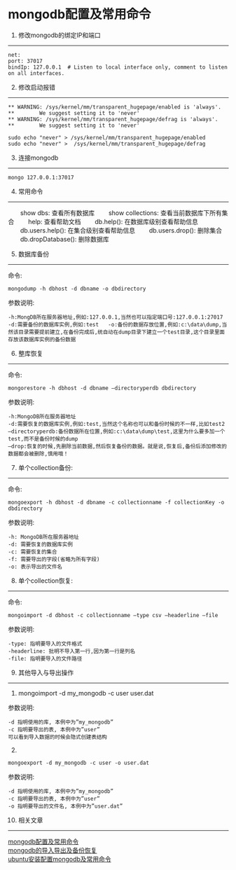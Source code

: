 mongodb配置及常用命令
===

1. 修改mongodb的绑定IP和端口
---

	net:
  	port: 37017
  	bindIp: 127.0.0.1  # Listen to local interface only, comment to listen on all interfaces.

2. 修改启动报错
---

	** WARNING: /sys/kernel/mm/transparent_hugepage/enabled is 'always'.
	**        We suggest setting it to 'never'
	** WARNING: /sys/kernel/mm/transparent_hugepage/defrag is 'always'.
	**        We suggest setting it to 'never'

	sudo echo "never" > /sys/kernel/mm/transparent_hugepage/enabled
	sudo echo "never" >  /sys/kernel/mm/transparent_hugepage/defrag

3. 连接mongodb
---

	mongo 127.0.0.1:37017

4. 常用命令
---

　　show dbs: 查看所有数据库
　　show collections: 查看当前数据库下所有集合
　　help: 查看帮助文档
　　db.help(): 在数据库级别查看帮助信息
　　db.users.help(): 在集合级别查看帮助信息
　　db.users.drop(): 删除集合
　　db.dropDatabase(): 删除数据库

5. 数据库备份
---
命令:

	mongodump -h dbhost -d dbname -o dbdirectory
	
参数说明:

	-h:MongDB所在服务器地址,例如:127.0.0.1,当然也可以指定端口号:127.0.0.1:27017
	-d:需要备份的数据库实例,例如:test	-o:备份的数据存放位置,例如:c:\data\dump,当然该目录需要提前建立,在备份完成后,统自动在dump目录下建立一个test目录,这个目录里面存放该数据库实例的备份数据


6. 整库恢复
---
命令:

	mongorestore -h dbhost -d dbname –directoryperdb dbdirectory
	
参数说明:

	-h:MongoDB所在服务器地址
	-d:需要恢复的数据库实例,例如:test,当然这个名称也可以和备份时候的不一样,比如test2
	–directoryperdb:备份数据所在位置,例如:c:\data\dump\test,这里为什么要多加一个test,而不是备份时候的dump
	–drop:恢复的时候,先删除当前数据,然后恢复备份的数据。就是说,恢复后,备份后添加修改的数据都会被删除,慎用哦！

7. 单个collection备份:
---
命令:

	mongoexport -h dbhost -d dbname -c collectionname -f collectionKey -o dbdirectory
	
参数说明:

	-h: MongoDB所在服务器地址
	-d: 需要恢复的数据库实例
	-c: 需要恢复的集合
	-f: 需要导出的字段(省略为所有字段)
	-o: 表示导出的文件名

8. 单个collection恢复:
---
命令:

	mongoimport -d dbhost -c collectionname –type csv –headerline –file
	
参数说明:
	
	-type: 指明要导入的文件格式
	-headerline: 批明不导入第一行,因为第一行是列名
	-file: 指明要导入的文件路径


9. 其他导入与导出操作
---
1.
	mongoimport -d my_mongodb -c user user.dat
	
参数说明:

	-d 指明使用的库, 本例中为”my_mongodb”
	-c 指明要导出的表, 本例中为”user”
	可以看到导入数据的时候会隐式创建表结构
	
2.

	mongoexport -d my_mongodb -c user -o user.dat	
	
参数说明:	

	-d 指明使用的库, 本例中为”my_mongodb”	
	-c 指明要导出的表, 本例中为”user”	
	-o 指明要导出的文件名, 本例中为”user.dat”
	
10. 相关文章
---

[mongodb配置及常用命令](http://localhost/article/linux/common/mongodb配置及常用命令.html)   
[mongodb的导入导出及备份恢复](http://localhost/article/linux/common/mongodb的导入导出及备份恢复.html)   
[ubuntu安装配置mongodb及常用命令](http://localhost/article/linux/ubuntu/ubuntu安装配置mongodb及常用命令.html)
